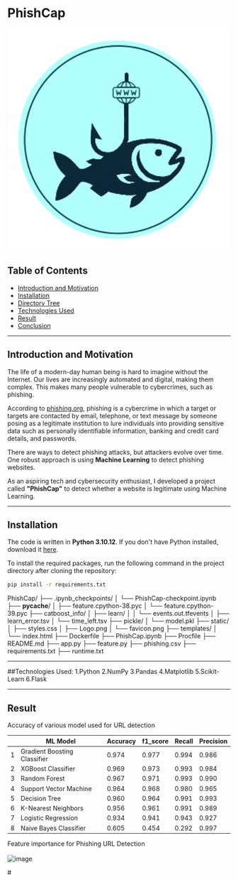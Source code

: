 # PhishCap

<img width="500" height="500" alt="PhishCap Logo" src="static/Logo.png" />

## Table of Contents
- [Introduction and Motivation](#introduction-and-motivation)
- [Installation](#installation)
- [Directory Tree](#directory-tree)
- [Technologies Used](#technologies-used)
- [Result](#result)
- [Conclusion](#conclusion)

---

## Introduction and Motivation

The life of a modern-day human being is hard to imagine without the Internet. Our lives are increasingly automated and digital, making them complex. This makes many people vulnerable to cybercrimes, such as phishing.  

According to [phishing.org](https://www.phishing.org/), phishing is a cybercrime in which a target or targets are contacted by email, telephone, or text message by someone posing as a legitimate institution to lure individuals into providing sensitive data such as personally identifiable information, banking and credit card details, and passwords.

There are ways to detect phishing attacks, but attackers evolve over time. One robust approach is using **Machine Learning** to detect phishing websites.  

























As an aspiring tech and cybersecurity enthusiast, I developed a project called **"PhishCap"** to detect whether a website is legitimate using Machine Learning.  

---


## Installation

The code is written in **Python 3.10.12**. If you don't have Python installed, download it [here](https://www.python.org/downloads/).  

To install the required packages, run the following command in the project directory after cloning the repository:

```bash
pip install -r requirements.txt
```


PhishCap/
├── .ipynb_checkpoints/
│   └── PhishCap-checkpoint.ipynb
├── __pycache__/
│   ├── feature.cpython-38.pyc
│   └── feature.cpython-39.pyc
├── catboost_info/
│   ├── learn/
│   │   └── events.out.tfevents
│   ├── learn_error.tsv
│   └── time_left.tsv
├── pickle/
│   └── model.pkl
├── static/
│   ├── styles.css
│   ├── Logo.png
│   └── favicon.png
├── templates/
│   └── index.html
├── Dockerfile
├── PhishCap.ipynb
├── Procfile
├── README.md
├── app.py
├── feature.py
├── phishing.csv
├── requirements.txt
├── runtime.txt

---


##Technologies Used:
1.Python
2.NumPy
3.Pandas
4.Matplotlib
5.Scikit-Learn
6.Flask

---


## Result

Accuracy of various model used for URL detection
<br>


||ML Model|	Accuracy|  	f1_score|	Recall|	Precision|
|---|---|---|---|---|---|
1|	Gradient Boosting Classifier|	0.974|	0.977|	0.994|	0.986|
2|	XGBoost Classifier| 	        0.969|	0.973|	0.993|	0.984|
3|	Random Forest|	                0.967|	0.971|	0.993|	0.990|
4|	Support Vector Machine|	        0.964|	0.968|	0.980|	0.965|
5|	Decision Tree|      	        0.960|	0.964|	0.991|	0.993|
6|	K-Nearest Neighbors|        	0.956|	0.961|	0.991|	0.989|
7|	Logistic Regression|        	0.934|	0.941|	0.943|	0.927|
8|	Naive Bayes Classifier|     	0.605|	0.454|	0.292|	0.997|


Feature importance for Phishing URL Detection 
<br><br>
![image](https://user-images.githubusercontent.com/79131292/144603941-19044aae-7d7b-4e9a-88a8-6adfd8626f77.png)

#           
 
 